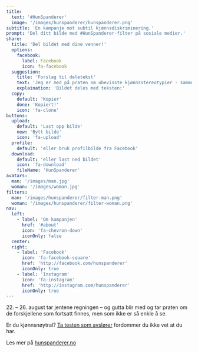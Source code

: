 ```yaml
---
title:
  text: '#HunSpanderer'
  image: '/images/hunspanderer/hunspanderer.png'
subtitle: 'En kampanje mot subtil kjønnsdiskriminering.'
prompt: 'Del ditt bilde med #HunSpanderer-filter på sosiale medier.'
share:
  title: 'Del bildet med dine venner!'
  options: 
    facebook:
      label: Facebook
      icon: fa-facebook
  suggestion: 
    title: 'Forslag til deletekst' 
    text: 'Jeg er med på praten om ubevisste kjønnsstereotypier - sammen endrer vi holdninger. Last opp og del ditt bilde du også på http://hunspandererfilter.no. #HunSpanderer'
    explaination: 'Bildet deles med teksten:'
  copy: 
    default: 'Kopier'
    done: 'Kopiert!'
    icon: 'fa-clone'
buttons:
  upload:
    default: 'Last opp bilde'
    new: 'Bytt bilde'
    icon: 'fa-upload'
  profile:
    default: 'eller bruk profilbilde fra Facebook'
  download:
    default: 'eller last ned bildet'
    icon: 'fa-download'
    fileName: 'HunSpanderer'
avatars: 
  man: '/images/man.jpg'
  woman: '/images/woman.jpg'
filters:
  man: '/images/hunspanderer/filter-man.png'
  woman: '/images/hunspanderer/filter-woman.png'
nav:
  left:
    - label: 'Om kampanjen'
      href: '#about'
      icon: 'fa-chevron-down'
      iconOnly: false
  center:
  right:
    - label: 'Facebook'
      icon: 'fa-facebook-square'
      href: 'http://facebook.com/hunspanderer'
      iconOnly: true
    - label: 'Instagram'
      icon: 'fa-instagram'
      href: 'http://instagram.com/hunspanderer'
      iconOnly: true
---
```


22\. – 26. august tar jentene regningen – og gutta blir med og tar praten om de forskjellene som fortsatt finnes, men som ikke er så enkle å se. 

Er du kjønnsnøytral? [Ta testen som avslører](http://tatesten.no/) fordommer du ikke vet at du har. 

Les mer på [hunspanderer.no](http://www.hunspanderer.no)